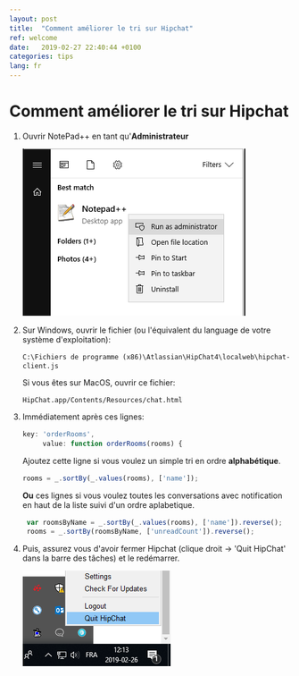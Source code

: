 ```yaml
---
layout: post
title:  "Comment améliorer le tri sur Hipchat"
ref: welcome
date:   2019-02-27 22:40:44 +0100
categories: tips
lang: fr
---
```

# Comment améliorer le tri sur Hipchat
1. Ouvrir NotePad++ en tant qu'**Administrateur**
   
   ![](/img/doc1.PNG)
   
2. Sur Windows, ouvrir le fichier (ou l'équivalent du language de votre système d'exploitation): 
 
   ```
   C:\Fichiers de programme (x86)\Atlassian\HipChat4\localweb\hipchat-client.js
   ```
 
   Si vous êtes sur MacOS, ouvrir ce fichier:
   ```
   HipChat.app/Contents/Resources/chat.html
   ```
 
3. Immédiatement après ces lignes:
   ```js
   key: 'orderRooms',
        value: function orderRooms(rooms) {
   ```

    Ajoutez cette ligne si vous voulez un simple tri en ordre **alphabétique**. 
   ```js
   rooms = _.sortBy(_.values(rooms), ['name']);
   ``` 
   
   **Ou** ces lignes si vous voulez toutes les conversations avec notification en haut de la liste suivi d'un ordre aplabetique.
   ```js
    var roomsByName = _.sortBy(_.values(rooms), ['name']).reverse();
    rooms = _.sortBy(roomsByName, ['unreadCount']).reverse();
   ```
   
4. Puis, assurez vous d'avoir fermer Hipchat (clique droit -> 'Quit HipChat' dans la barre des tâches) et le redémarrer.

   ![](/img/doc2.PNG)
